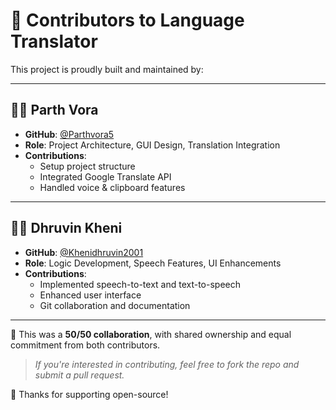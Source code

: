 # 👥 Contributors to Language Translator

This project is proudly built and maintained by:

---

## 🧑‍💻 Parth Vora
- **GitHub**: [@Parthvora5](https://github.com/Parthvora5)
- **Role**: Project Architecture, GUI Design, Translation Integration
- **Contributions**: 
  - Setup project structure
  - Integrated Google Translate API
  - Handled voice & clipboard features

---

## 🧑‍💻 Dhruvin Kheni
- **GitHub**: [@Khenidhruvin2001](https://github.com/Khenidhruvin2001)
- **Role**: Logic Development, Speech Features, UI Enhancements
- **Contributions**:
  - Implemented speech-to-text and text-to-speech
  - Enhanced user interface
  - Git collaboration and documentation

---

🤝 This was a **50/50 collaboration**, with shared ownership and equal commitment from both contributors.

> _If you're interested in contributing, feel free to fork the repo and submit a pull request._

🌟 Thanks for supporting open-source!
